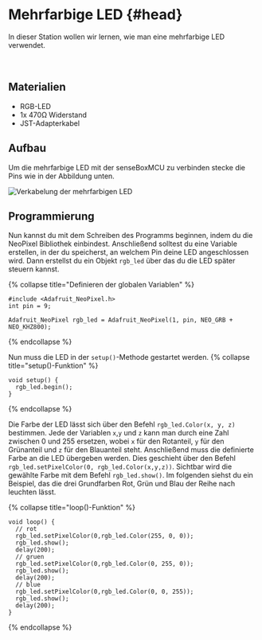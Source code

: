 # Mehrfarbige LED {#head}

<div class="description">
In dieser Station wollen wir lernen, wie man eine mehrfarbige LED verwendet.
</div>
<div class="line">
    <br>
    <br>
</div>

## Materialien 
* RGB-LED
* 1x 470Ω Widerstand
* JST-Adapterkabel

## Aufbau 
Um die mehrfarbige LED mit der senseBoxMCU zu verbinden stecke die Pins wie in der Abbildung unten.

![Verkabelung der mehrfarbigen LED](../../../pictures/Aufbau_LED.png)

## Programmierung

Nun kannst du mit dem Schreiben des Programms beginnen, indem du die NeoPixel Bibliothek einbindest. Anschließend solltest du eine Variable erstellen, in der du speicherst, an welchem Pin deine LED angeschlossen wird. Dann erstellst du ein Objekt `rgb_led` über das du die LED später steuern kannst.

{% collapse title="Definieren der globalen Variablen" %}
```arduino
#include <Adafruit_NeoPixel.h>
int pin = 9;

Adafruit_NeoPixel rgb_led = Adafruit_NeoPixel(1, pin, NEO_GRB + NEO_KHZ800);
```
{% endcollapse %}

Nun muss die LED in der `setup()`-Methode gestartet werden.
{% collapse title="setup()-Funktion" %}
```arduino
void setup() {
  rgb_led.begin();
}
```
{% endcollapse %}

Die Farbe der LED lässt sich über den Befehl `rgb_led.Color(x, y, z)` bestimmen. Jede der Variablen `x`,`y` und `z` kann man durch eine Zahl zwischen 0 und 255 ersetzen, wobei `x` für den Rotanteil, `y` für den Grünanteil und `z` für den Blauanteil steht. Anschließend muss die definierte Farbe an die LED übergeben werden. Dies geschieht über den Befehl `rgb_led.setPixelColor(0, rgb_led.Color(x,y,z))`. Sichtbar wird die gewählte Farbe mit dem Befehl `rgb_led.show()`. Im folgenden siehst du ein Beispiel, das die drei Grundfarben Rot, Grün und Blau der Reihe nach leuchten lässt.

{% collapse title="loop()-Funktion" %}
```arduino
void loop() {
  // rot
  rgb_led.setPixelColor(0,rgb_led.Color(255, 0, 0));
  rgb_led.show();
  delay(200);
  // gruen
  rgb_led.setPixelColor(0,rgb_led.Color(0, 255, 0));
  rgb_led.show();
  delay(200);
  // blue
  rgb_led.setPixelColor(0,rgb_led.Color(0, 0, 255));
  rgb_led.show();
  delay(200);
}
```
{% endcollapse %}

